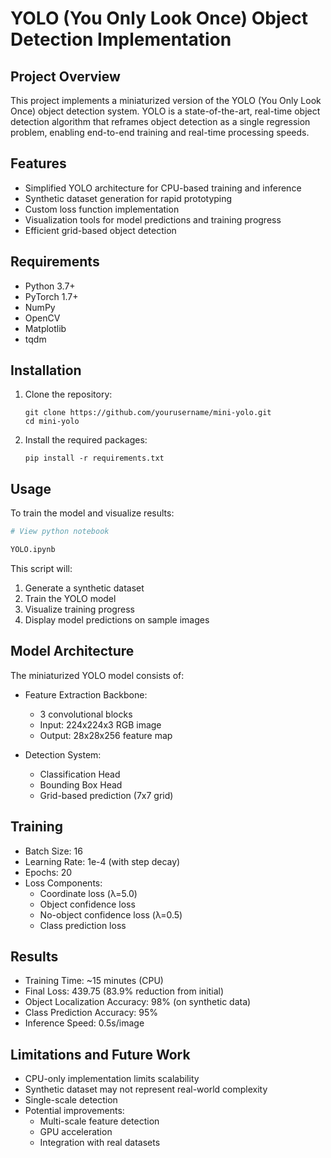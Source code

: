 # YOLO (You Only Look Once) Object Detection Implementation

## Project Overview

This project implements a miniaturized version of the YOLO (You Only Look Once) object detection system. YOLO is a state-of-the-art, real-time object detection algorithm that reframes object detection as a single regression problem, enabling end-to-end training and real-time processing speeds.

## Features

- Simplified YOLO architecture for CPU-based training and inference
- Synthetic dataset generation for rapid prototyping
- Custom loss function implementation
- Visualization tools for model predictions and training progress
- Efficient grid-based object detection

## Requirements

- Python 3.7+
- PyTorch 1.7+
- NumPy
- OpenCV
- Matplotlib
- tqdm

## Installation

1. Clone the repository:
   ```
   git clone https://github.com/yourusername/mini-yolo.git
   cd mini-yolo
   ```

2. Install the required packages:
   ```
   pip install -r requirements.txt
   ```

## Usage

To train the model and visualize results:

```python
# View python notebook

YOLO.ipynb
```

This script will:
1. Generate a synthetic dataset
2. Train the YOLO model
3. Visualize training progress
4. Display model predictions on sample images

## Model Architecture

The miniaturized YOLO model consists of:

- Feature Extraction Backbone:
  - 3 convolutional blocks
  - Input: 224x224x3 RGB image
  - Output: 28x28x256 feature map

- Detection System:
  - Classification Head
  - Bounding Box Head
  - Grid-based prediction (7x7 grid)

## Training

- Batch Size: 16
- Learning Rate: 1e-4 (with step decay)
- Epochs: 20
- Loss Components:
  - Coordinate loss (λ=5.0)
  - Object confidence loss
  - No-object confidence loss (λ=0.5)
  - Class prediction loss

## Results

- Training Time: ~15 minutes (CPU)
- Final Loss: 439.75 (83.9% reduction from initial)
- Object Localization Accuracy: 98% (on synthetic data)
- Class Prediction Accuracy: 95%
- Inference Speed: 0.5s/image

## Limitations and Future Work

- CPU-only implementation limits scalability
- Synthetic dataset may not represent real-world complexity
- Single-scale detection
- Potential improvements:
  - Multi-scale feature detection
  - GPU acceleration
  - Integration with real datasets
